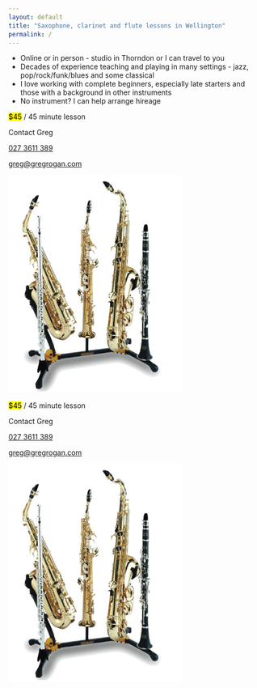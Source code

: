 ```yaml
---
layout: default
title: "Saxophone, clarinet and flute lessons in Wellington"
permalink: /
---
```

<div class="row mb-3">
    <div class="col-sm col-lg-6">
        <ul class="list-group">
            <li class="list-group-item">Online or in person - studio in Thorndon or I can travel to you</li>
            <li class="list-group-item">Decades of experience teaching and playing in many settings - 
        jazz, pop/rock/funk/blues and some classical</li>
            <li class="list-group-item">I love working with complete beginners, especially late starters and those with a background in other instruments</li>
            <li class="list-group-item">No instrument? I can help arrange hireage</li>
        </ul>
    </div>
    <div class="d-none d-lg-block col-lg-3 text-center">
        <p><mark>$45</mark> / 45 minute lesson</p>
        <p class="lead">Contact Greg</p>
        <p><i class="bi-telephone"></i> <a href="tel:+64273611389">027 3611 389</a></p>
        <p><i class="bi-envelope"></i> <a href="mailto:greg@gregrogan.com?subject=Lessons">greg@gregrogan.com</a></p>
    </div>
    <div class="d-none d-sm-block col-sm-4 col-md-3 col-lg">
        <img class="w-100" src='/assets/img/instruments.png'/>
    </div>
</div>
<div class="row justify-content-center">
    <div class="col d-lg-none text-center">
        <p><mark>$45</mark> / 45 minute lesson</p>
        <p class="lead">Contact Greg</p>
        <p><i class="bi-telephone"></i> <a href="tel:+64273611389">027 3611 389</a></p>
        <p><i class="bi-envelope"></i> <a href="mailto:greg@gregrogan.com?subject=Lessons">greg@gregrogan.com</a></p>
    </div>
    <div class="col-5 d-sm-none">
        <img class="w-100" src='/assets/img/instruments.png'/>
    </div>
</div>
